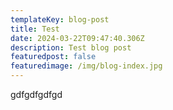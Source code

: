 ```yaml
---
templateKey: blog-post
title: Test
date: 2024-03-22T09:47:40.306Z
description: Test blog post
featuredpost: false
featuredimage: /img/blog-index.jpg
---
```

g﻿dfgdfgdfgd